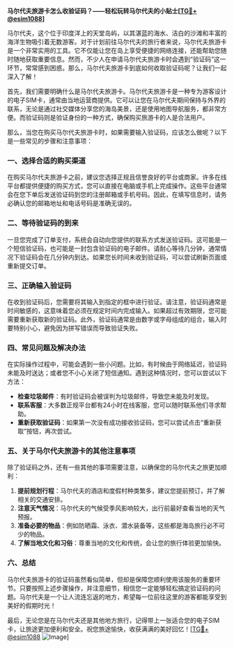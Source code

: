 **马尔代夫旅游卡怎么收验证码？——轻松玩转马尔代夫的小贴士[[TG💪+ @esim1088](https://t.me/s/esim1088)]**

马尔代夫，这个位于印度洋上的天堂岛屿，以其湛蓝的海水、洁白的沙滩和丰富的海洋生物吸引着无数游客。对于计划前往马尔代夫的旅行者来说，马尔代夫旅游卡是一个非常实用的工具。它不仅能让您在岛上享受便捷的网络连接，还能帮助您随时随地获取重要信息。然而，不少人在申请马尔代夫旅游卡时会遇到“验证码”这一环节，常常感到困惑。那么，马尔代夫旅游卡到底如何收取验证码呢？让我们一起深入了解！

首先，我们需要明确什么是马尔代夫旅游卡。马尔代夫旅游卡是一种专为游客设计的电子SIM卡，通常由当地运营商提供。它可以让您在马尔代夫期间保持与外界的联系，无论是通过社交媒体分享您的海岛美景，还是使用地图导航服务，都非常方便。而验证码则是验证身份的一种方式，确保购买旅游卡的人是合法用户。

那么，当您在购买马尔代夫旅游卡时，如果需要输入验证码，应该怎么做呢？以下是一些常见的步骤和注意事项：

### **一、选择合适的购买渠道**
在购买马尔代夫旅游卡之前，建议您选择正规且信誉良好的平台或商家。许多在线平台都提供便捷的购买方式，您可以直接在电脑或手机上完成操作。这些平台通常会在您下单后发送验证码到您的注册邮箱或手机号码。因此，在填写信息时，请务必确认您的邮箱地址和电话号码是准确无误的。

### **二、等待验证码的到来**
一旦您完成了订单支付，系统会自动向您提供的联系方式发送验证码。这可能是一个短信验证码，也可能是一封包含验证码的电子邮件。请耐心等待几分钟，通常情况下验证码会在几分钟内到达。如果您长时间未收到验证码，可以尝试刷新页面或重新提交订单。

### **三、正确输入验证码**
在收到验证码后，您需要将其输入到指定的框中进行验证。请注意，验证码通常是时间敏感的，这意味着您必须在规定时间内完成输入。如果超过有效期限，您可能需要重新获取新的验证码。此外，验证码通常是由数字或字母组成的组合，输入时要特别小心，避免因为拼写错误而导致验证失败。

### **四、常见问题及解决办法**
在实际操作过程中，可能会遇到一些小问题。比如，有时候由于网络延迟，验证码未能及时送达；或者您不小心关闭了短信通知。遇到这种情况时，您可以尝试以下方法：

- **检查垃圾邮件**：有时验证码会被误判为垃圾邮件，导致您未能及时发现。
- **联系客服**：大多数正规平台都有24小时在线客服，您可以随时联系他们寻求帮助。
- **重新获取验证码**：如果第一次没有成功接收验证码，您可以尝试点击“重新获取”按钮，再次尝试。

### **五、关于马尔代夫旅游卡的其他注意事项**
除了验证码之外，还有一些其他的事项需要注意，以确保您的马尔代夫之旅更加顺利：

1. **提前规划行程**：马尔代夫的酒店和度假村种类繁多，建议您提前预订，并了解相关的交通安排。
2. **注意天气情况**：马尔代夫的气候受季风影响较大，出行前最好查看当地的天气预报。
3. **准备必要的物品**：例如防晒霜、泳衣、潜水装备等，这些都是海岛旅行必不可少的物品。
4. **了解当地文化和习俗**：尊重当地的文化和传统，会让您的旅行体验更加愉快。

### **六、总结**
马尔代夫旅游卡的验证码虽然看似简单，但却是保障您顺利使用该服务的重要环节。只要按照上述步骤操作，并注意细节，相信您一定能够轻松搞定验证码的问题。马尔代夫是一个让人流连忘返的地方，希望每一位前往这里的游客都能享受到美好的假期时光！

最后，无论您是在马尔代夫还是其他地方旅行，记得带上一张适合您的电子SIM卡，让旅途更加便利和安全。祝您旅途愉快，收获满满的美好回忆！[[TG💪+ @esim1088](https://t.me/s/esim1088) ![Image](https://i.postimg.cc/4NQfJmqS/Snipaste-2025-05-13-00-14-12.png)]